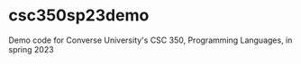 # csc350sp23demo
Demo code for Converse University's CSC 350, Programming Languages, in spring 2023
